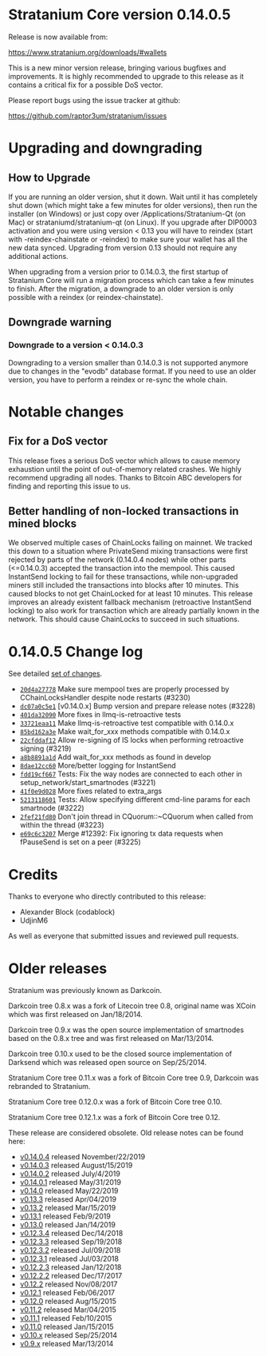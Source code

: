 Stratanium Core version 0.14.0.5
==========================

Release is now available from:

  <https://www.stratanium.org/downloads/#wallets>

This is a new minor version release, bringing various bugfixes and improvements.
It is highly recommended to upgrade to this release as it contains a critical
fix for a possible DoS vector.

Please report bugs using the issue tracker at github:

  <https://github.com/raptor3um/stratanium/issues>


Upgrading and downgrading
=========================

How to Upgrade
--------------

If you are running an older version, shut it down. Wait until it has completely
shut down (which might take a few minutes for older versions), then run the
installer (on Windows) or just copy over /Applications/Stratanium-Qt (on Mac) or
strataniumd/stratanium-qt (on Linux). If you upgrade after DIP0003 activation and you were
using version < 0.13 you will have to reindex (start with -reindex-chainstate
or -reindex) to make sure your wallet has all the new data synced. Upgrading from
version 0.13 should not require any additional actions.

When upgrading from a version prior to 0.14.0.3, the
first startup of Stratanium Core will run a migration process which can take a few minutes
to finish. After the migration, a downgrade to an older version is only possible with
a reindex (or reindex-chainstate).

Downgrade warning
-----------------

### Downgrade to a version < 0.14.0.3

Downgrading to a version smaller than 0.14.0.3 is not supported anymore due to changes
in the "evodb" database format. If you need to use an older version, you have to perform
a reindex or re-sync the whole chain.

Notable changes
===============

Fix for a DoS vector
--------------------

This release fixes a serious DoS vector which allows to cause memory exhaustion until the point of
out-of-memory related crashes. We highly recommend upgrading all nodes. Thanks to Bitcoin ABC
developers for finding and reporting this issue to us.

Better handling of non-locked transactions in mined blocks
----------------------------------------------------------

We observed multiple cases of ChainLocks failing on mainnet. We tracked this down to a situation where
PrivateSend mixing transactions were first rejected by parts of the network (0.14.0.4 nodes) while other parts
(<=0.14.0.3) accepted the transaction into the mempool. This caused InstantSend locking to fail for these
transactions, while non-upgraded miners still included the transactions into blocks after 10 minutes.
This caused blocks to not get ChainLocked for at least 10 minutes. This release improves an already existent
fallback mechanism (retroactive InstantSend locking) to also work for transaction which are already partially
known in the network. This should cause ChainLocks to succeed in such situations.

0.14.0.5 Change log
===================

See detailed [set of changes](https://github.com/raptor3um/stratanium/compare/v0.14.0.4...stratanium:v0.14.0.5).

- [`20d4a27778`](https://github.com/raptor3um/stratanium/commit/dc07a0c5e1) Make sure mempool txes are properly processed by CChainLocksHandler despite node restarts (#3230)
- [`dc07a0c5e1`](https://github.com/raptor3um/stratanium/commit/dc07a0c5e1) [v0.14.0.x] Bump version and prepare release notes (#3228)
- [`401da32090`](https://github.com/raptor3um/stratanium/commit/401da32090) More fixes in llmq-is-retroactive tests
- [`33721eaa11`](https://github.com/raptor3um/stratanium/commit/33721eaa11) Make llmq-is-retroactive test compatible with 0.14.0.x
- [`85bd162a3e`](https://github.com/raptor3um/stratanium/commit/85bd162a3e) Make wait_for_xxx methods compatible with 0.14.0.x
- [`22cfddaf12`](https://github.com/raptor3um/stratanium/commit/22cfddaf12) Allow re-signing of IS locks when performing retroactive signing (#3219)
- [`a8b8891a1d`](https://github.com/raptor3um/stratanium/commit/a8b8891a1d) Add wait_for_xxx methods as found in develop
- [`8dae12cc60`](https://github.com/raptor3um/stratanium/commit/8dae12cc60) More/better logging for InstantSend
- [`fdd19cf667`](https://github.com/raptor3um/stratanium/commit/fdd19cf667) Tests: Fix the way nodes are connected to each other in setup_network/start_smartnodes (#3221)
- [`41f0e9d028`](https://github.com/raptor3um/stratanium/commit/41f0e9d028) More fixes related to extra_args
- [`5213118601`](https://github.com/raptor3um/stratanium/commit/5213118601) Tests: Allow specifying different cmd-line params for each smartnode (#3222)
- [`2fef21fd80`](https://github.com/raptor3um/stratanium/commit/2fef21fd80) Don't join thread in CQuorum::~CQuorum when called from within the thread (#3223)
- [`e69c6c3207`](https://github.com/raptor3um/stratanium/commit/e69c6c3207) Merge #12392: Fix ignoring tx data requests when fPauseSend is set on a peer (#3225)

Credits
=======

Thanks to everyone who directly contributed to this release:

- Alexander Block (codablock)
- UdjinM6

As well as everyone that submitted issues and reviewed pull requests.

Older releases
==============

Stratanium was previously known as Darkcoin.

Darkcoin tree 0.8.x was a fork of Litecoin tree 0.8, original name was XCoin
which was first released on Jan/18/2014.

Darkcoin tree 0.9.x was the open source implementation of smartnodes based on
the 0.8.x tree and was first released on Mar/13/2014.

Darkcoin tree 0.10.x used to be the closed source implementation of Darksend
which was released open source on Sep/25/2014.

Stratanium Core tree 0.11.x was a fork of Bitcoin Core tree 0.9,
Darkcoin was rebranded to Stratanium.

Stratanium Core tree 0.12.0.x was a fork of Bitcoin Core tree 0.10.

Stratanium Core tree 0.12.1.x was a fork of Bitcoin Core tree 0.12.

These release are considered obsolete. Old release notes can be found here:

- [v0.14.0.4](https://github.com/raptor3um/stratanium/blob/master/doc/release-notes/stratanium/release-notes-0.14.0.4.md) released November/22/2019
- [v0.14.0.3](https://github.com/raptor3um/stratanium/blob/master/doc/release-notes/stratanium/release-notes-0.14.0.3.md) released August/15/2019
- [v0.14.0.2](https://github.com/raptor3um/stratanium/blob/master/doc/release-notes/stratanium/release-notes-0.14.0.2.md) released July/4/2019
- [v0.14.0.1](https://github.com/raptor3um/stratanium/blob/master/doc/release-notes/stratanium/release-notes-0.14.0.1.md) released May/31/2019
- [v0.14.0](https://github.com/raptor3um/stratanium/blob/master/doc/release-notes/stratanium/release-notes-0.14.0.md) released May/22/2019
- [v0.13.3](https://github.com/raptor3um/stratanium/blob/master/doc/release-notes/stratanium/release-notes-0.13.3.md) released Apr/04/2019
- [v0.13.2](https://github.com/raptor3um/stratanium/blob/master/doc/release-notes/stratanium/release-notes-0.13.2.md) released Mar/15/2019
- [v0.13.1](https://github.com/raptor3um/stratanium/blob/master/doc/release-notes/stratanium/release-notes-0.13.1.md) released Feb/9/2019
- [v0.13.0](https://github.com/raptor3um/stratanium/blob/master/doc/release-notes/stratanium/release-notes-0.13.0.md) released Jan/14/2019
- [v0.12.3.4](https://github.com/raptor3um/stratanium/blob/master/doc/release-notes/stratanium/release-notes-0.12.3.4.md) released Dec/14/2018
- [v0.12.3.3](https://github.com/raptor3um/stratanium/blob/master/doc/release-notes/stratanium/release-notes-0.12.3.3.md) released Sep/19/2018
- [v0.12.3.2](https://github.com/raptor3um/stratanium/blob/master/doc/release-notes/stratanium/release-notes-0.12.3.2.md) released Jul/09/2018
- [v0.12.3.1](https://github.com/raptor3um/stratanium/blob/master/doc/release-notes/stratanium/release-notes-0.12.3.1.md) released Jul/03/2018
- [v0.12.2.3](https://github.com/raptor3um/stratanium/blob/master/doc/release-notes/stratanium/release-notes-0.12.2.3.md) released Jan/12/2018
- [v0.12.2.2](https://github.com/raptor3um/stratanium/blob/master/doc/release-notes/stratanium/release-notes-0.12.2.2.md) released Dec/17/2017
- [v0.12.2](https://github.com/raptor3um/stratanium/blob/master/doc/release-notes/stratanium/release-notes-0.12.2.md) released Nov/08/2017
- [v0.12.1](https://github.com/raptor3um/stratanium/blob/master/doc/release-notes/stratanium/release-notes-0.12.1.md) released Feb/06/2017
- [v0.12.0](https://github.com/raptor3um/stratanium/blob/master/doc/release-notes/stratanium/release-notes-0.12.0.md) released Aug/15/2015
- [v0.11.2](https://github.com/raptor3um/stratanium/blob/master/doc/release-notes/stratanium/release-notes-0.11.2.md) released Mar/04/2015
- [v0.11.1](https://github.com/raptor3um/stratanium/blob/master/doc/release-notes/stratanium/release-notes-0.11.1.md) released Feb/10/2015
- [v0.11.0](https://github.com/raptor3um/stratanium/blob/master/doc/release-notes/stratanium/release-notes-0.11.0.md) released Jan/15/2015
- [v0.10.x](https://github.com/raptor3um/stratanium/blob/master/doc/release-notes/stratanium/release-notes-0.10.0.md) released Sep/25/2014
- [v0.9.x](https://github.com/raptor3um/stratanium/blob/master/doc/release-notes/stratanium/release-notes-0.9.0.md) released Mar/13/2014

